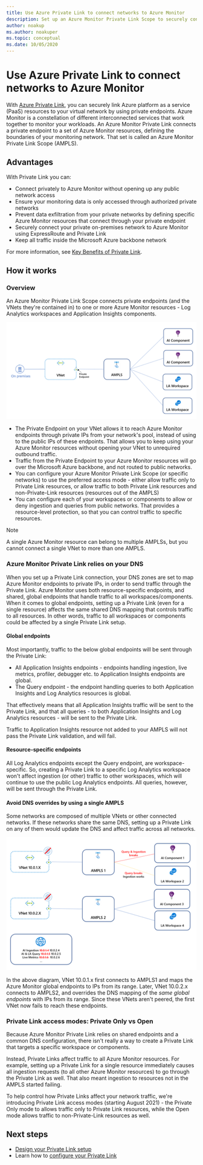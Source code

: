 ```yaml
---
title: Use Azure Private Link to connect networks to Azure Monitor
description: Set up an Azure Monitor Private Link Scope to securely connect networks to Azure Monitor.
author: noakup
ms.author: noakuper
ms.topic: conceptual
ms.date: 10/05/2020
---
```


# Use Azure Private Link to connect networks to Azure Monitor

With [Azure Private Link](../../private-link/private-link-overview.md), you can securely link Azure platform as a service (PaaS) resources to your virtual network by using private endpoints. Azure Monitor is a constellation of different interconnected services that work together to monitor your workloads. An Azure Monitor Private Link connects a private endpoint to a set of Azure Monitor resources, defining the boundaries of your monitoring network. That set is called an Azure Monitor Private Link Scope (AMPLS).


## Advantages

With Private Link you can:

- Connect privately to Azure Monitor without opening up any public network access
- Ensure your monitoring data is only accessed through authorized private networks
- Prevent data exfiltration from your private networks by defining specific Azure Monitor resources that connect through your private endpoint
- Securely connect your private on-premises network to Azure Monitor using ExpressRoute and Private Link
- Keep all traffic inside the Microsoft Azure backbone network

For more information, see  [Key Benefits of Private Link](../../private-link/private-link-overview.md#key-benefits).

## How it works

### Overview
An Azure Monitor Private Link Scope connects private endpoints (and the VNets they're contained in) to one or more Azure Monitor resources - Log Analytics workspaces and Application Insights components.

![Diagram of basic resource topology](./media/private-link-security/private-link-basic-topology.png)

* The Private Endpoint on your VNet allows it to reach Azure Monitor endpoints through private IPs from your network's pool, instead of using to the public IPs of these endpoints. That allows you to keep using your Azure Monitor resources without opening your VNet to unrequired outbound traffic. 
* Traffic from the Private Endpoint to your Azure Monitor resources will go over the Microsoft Azure backbone, and not routed to public networks.
* You can configure your Azure Monitor Private Link Scope (or specific networks) to use the preferred access mode - either allow traffic only to Private Link resources, or allow traffic to both Private Link resources and non-Private-Link resources (resources out of the AMPLS)
* You can configure each of your workspaces or components to allow or deny ingestion and queries from public networks. That provides a resource-level protection, so that you can control traffic to specific resources.

> [!NOTE]
> A single Azure Monitor resource can belong to multiple AMPLSs, but you cannot connect a single VNet to more than one AMPLS.

### Azure Monitor Private Link relies on your DNS
When you set up a Private Link connection, your DNS zones are set to map Azure Monitor endpoints to private IPs, in order to send traffic through the Private Link. Azure Monitor uses both resource-specific endpoints, and shared, global endpoints that handle traffic to all workspaces/components. When it comes to global endpoints, setting up a Private Link (even for a single resource) affects the same shared DNS mapping that controls traffic to all resources. In other words, traffic to all workspaces or components could be affected by a single Private Link setup.

#### Global endpoints
Most importantly, traffic to the below global endpoints will be sent through the Private Link:
* All Application Insights endpoints - endpoints handling ingestion, live metrics, profiler, debugger etc. to Application Insights endpoints are global.
* The Query endpoint - the endpoint handling queries to both Application Insights and Log Analytics resources is global.

That effectively means that all Application Insights traffic will be sent to the Private Link, and that all queries - to both Application Insights and Log Analytics resources - will be sent to the Private Link.

Traffic to Application Insights resource not added to your AMPLS will not pass the Private Link validation, and will fail.

#### Resource-specific endpoints
All Log Analytics endpoints except the Query endpoint, are workspace-specific. So, creating a Private Link to a specific Log Analytics workspace won't affect ingestion (or other) traffic to other workspaces, which will continue to use the public Log Analytics endpoints. All queries, however, will be sent through the Private Link.

#### Avoid DNS overrides by using a single AMPLS
Some networks are composed of multiple VNets or other connected networks. If these networks share the same DNS, setting up a Private Link on any of them would update the DNS and affect traffic across all networks.

![Diagram of DNS overrides in multiple VNets](./media/private-link-security/dns-overrides-multiple-vnets.png)

In the above diagram, VNet 10.0.1.x first connects to AMPLS1 and maps the Azure Monitor global endpoints to IPs from its range. Later, VNet 10.0.2.x connects to AMPLS2, and overrides the DNS mapping of the *same global endpoints* with IPs from its range. Since these VNets aren't peered, the first VNet now fails to reach these endpoints.

### Private Link access modes: Private Only vs Open
Because Azure Monitor Private Link relies on shared endpoints and a common DNS configuration, there isn't really a way to create a Private Link that targets a specific workspace or components.

Instead, Private Links affect traffic to all Azure Monitor resources. For example, setting up a Private Link for a single resource immediately causes all ingestion requests (to all other Azure Monitor resources) to go through the Private Link as well. That also meant ingestion to resources not in the AMPLS started failing.

To help control how Private Links affect your network traffic, we're introducing Private Link access modes (starting August 2021) - the Private Only mode to allows traffic only to Private Link resources, while the Open mode allows traffic to non-Private-Link resources as well.

## Next steps
- [Design your Private Link setup](private-link-design.md)
- Learn how to [configure your Private Link](private-link-configure.md)

<h3><a id="connect-to-a-private-endpoint"></a></h3>
